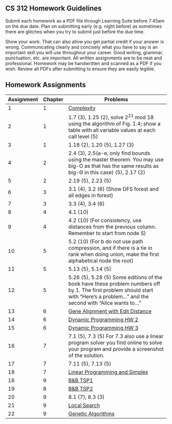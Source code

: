 ## CS 312 Homework Guidelines

Submit each homework as a PDF file through Learning Suite before 7:45am on the due date.  Plan on submitting early (e.g. night before) as sometimes there are glitches when you try to submit just before the due time. 

Show your work.  That can also allow you get partial credit if your answer is wrong. Communicating clearly and concisely what you have to say is an important skill you will use throughout your career. Good writing, grammar, punctuation, etc. are important.  All written assignments are to be neat and professional. Homework may be handwritten and scanned as a PDF if you wish. Review all PDFs after submitting to ensure they are easily legible.

## Homework Assignments

| Assignment | Chapter | Problems |
| --- | --- | --- |
| <a id='1'>1</a> | 1 | [Complexity](homework/HW1.md) |
| <a id='2'>2</a> | 1 | 1.7 (3), 1.25 (2), solve 2<sup>21</sup> mod 18 using the algorithm of Fig. 1.4; show a table with all variable values at each call level (5) |
| <a id='3'>3</a> | 1 | 1.18 (2), 1.20 (5), 1.27 (3) |
| <a id='4'>4</a> | 2 | 2.4 (3), 2.5(a-e, only find bounds using the master theorem. You may use big-O as that has the same results as big-Θ in this case) (5), 2.17 (2) |
| <a id='5'>5</a> | 2 | 2.19 (5), 2.23 (5) |
| <a id='6'>6</a> | 3 | 3.1 (4), 3.2 (6) (Show DFS forest and all edges in forest) |
| <a id='7'>7</a> | 3 | 3.3 (4), 3.4 (6) |
| <a id='8'>8</a> | 4 | 4.1 (10) |
| <a id='9'>9</a> | 4 | 4.2 (10) (For consistency, use distances from the previous column. Remember to start from node S) |
| <a id='10'>10</a> | 5 | 5.2 (10) (For b do not use path compression, and if there is a tie in rank when doing union, make the first alphabetical node the root) |
| <a id='11'>11</a> | 5 | 5.13 (5), 5.14 (5) |
| <a id='12'>12</a> | 5 | 5.26 (5), 5.28 (5) Some editions of the book have these problem numbers off by 1. The first problem should start with “Here’s a problem…” and the second with “Alice wants to…” |
| <a id='13'>13</a> | 6 | [Gene Alignment with Edit Distance](homework/EditDistance.pdf) |
| <a id='14'>14</a> | 6 | [Dynamic Programming HW 2](homework/DP2.pdf) |
| <a id='15'>15</a> | 6 | [Dynamic Programming HW 3](homework/MM.pdf) |
| <a id='16'>16</a> | 7 | 7.1 (5), 7.3 (5) For 7.3 also use a linear program solver you find online to solve your program and provide a screenshot of the solution. |
| <a id='17'>17</a> | 7 | 7.11 (5), 7.13 (5) |
| <a id='18'>18</a> | 7 | [Linear Programming and Simplex](homework/archive/HW18.pdf) |
| <a id='18'>18</a> | 9 | [B&B TSP1](homework/HW19.md) |
| <a id='19'>19</a> | 8 | [B&B TSP2](homework/TSP2.md) |
| <a id='20'>20</a> | 9 | 8.1 (7), 8.3 (3) |
| <a id='21'>21</a> | 9 | [Local Search](homework/Local.md) |
| <a id='22'>22</a> | 9 | [Genetic Algorithms](homework/GA.pdf) |
